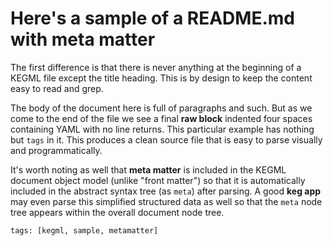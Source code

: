 # Here's a sample of a README.md with meta matter

The first difference is that there is never anything at the beginning of a KEGML file except the title heading. This is by design to keep the content easy to read and grep.

The body of the document here is full of paragraphs and such. But as we come to the end of the file we see a final **raw block** indented four spaces containing YAML with no line returns. This particular example has nothing but `tags` in it. This produces a clean source file that is easy to parse visually and programmatically.

It's worth noting as well that **meta matter** is included in the KEGML document object model (unlike "front matter") so that it is automatically included in the abstract syntax tree (as `meta`) after parsing. A good **keg app** may even parse this simplified structured data as well so that the `meta` node tree appears within the overall document node tree.

    tags: [kegml, sample, metamatter]
